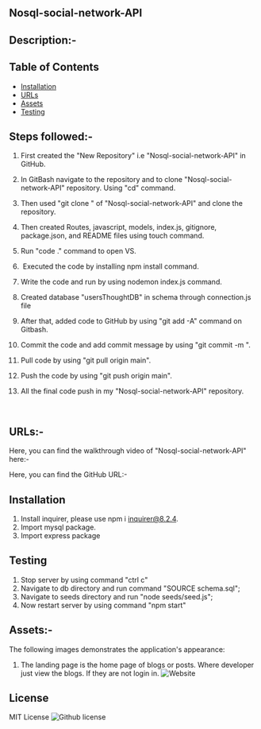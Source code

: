 ## Nosql-social-network-API


## Description:-

## Table of Contents

 *  [Installation](#installation)
 *  [URLs](#URLs)
 *  [Assets](#Assets)
 *  [Testing](#testing)



## Steps followed:-

1. First created the "New Repository" i.e "Nosql-social-network-API" in GitHub.

2. In GitBash  navigate to the repository and  to clone "Nosql-social-network-API" repository. Using "cd" command.

3. Then used "git clone <ssh key>" of "Nosql-social-network-API" and clone the repository.

4. Then  created Routes, javascript, models, index.js, gitignore, package.json, and README files using touch command.

5. Run "code ." command to open VS.

6.  Executed the code by installing npm install command.

7. Write the code and run by using nodemon index.js command.

8.  Created  database "usersThoughtDB" in schema through connection.js file

9. After that, added code to GitHub by using "git add -A" command on Gitbash. 

10. Commit the code and add commit message by using "git commit -m <message>".

11. Pull code by using "git pull origin main".

12. Push the code by using "git push origin main".

13. All the final code push in my "Nosql-social-network-API" repository.


 

## URLs:-
Here, you can find the walkthrough video of "Nosql-social-network-API" here:- 




Here, you can find the GitHub URL:-




## Installation

1. Install inquirer, please use npm i inquirer@8.2.4.
2. Import mysql package.
3. Import express package




## Testing

1. Stop server by using command "ctrl c"
2. Navigate to db directory and run command "SOURCE schema.sql";
3. Navigate to seeds directory and run "node seeds/seed.js";
4. Now restart server by using command "npm start"



## Assets:-

The following images demonstrates the application's appearance:


1. The landing page is the home page of blogs or posts. Where developer just view the blogs. If they are not login in.
![Website](./assets/images/screenshotnew1.png)



## License

 MIT  License  ![Github license](https://img.shields.io/badge/license-MIT-blue.svg)
